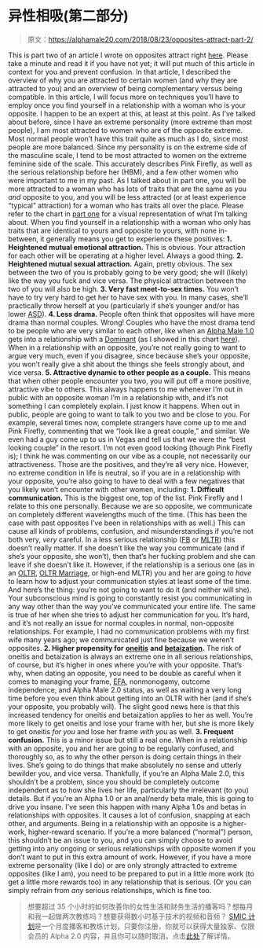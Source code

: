 # 异性相吸(第二部分)

> 原文：<https://alphamale20.com/2018/08/23/opposites-attract-part-2/>

This is part two of an article I wrote on opposites attract right [here](https://blackdragonblog.com/2017/05/01/do-opposites-attract/). Please take a minute and read it if you have not yet; it will put much of this article in context for you and prevent confusion. In that article, I described the overview of why you are attracted to certain women (and why they are attracted to you) and an overview of being complementary versus being compatible. In this article, I will focus more on techniques you’ll have to employ once you find yourself in a relationship with a woman who is your opposite.
I happen to be an expert at this, at least at this point. As I’ve talked about before, since I have an extreme personality (more extreme than most people), I am most attracted to women who are of the opposite extreme. Most normal people won’t have this trait quite as much as I do, since most people are more balanced.
Since my personality is on the extreme side of the masculine scale, I tend to be most attracted to women on the extreme feminine side of the scale. This accurately describes Pink Firefly, as well as the serious relationship before her (HBM), and a few other women who were important to me in my past.
As I talked about in part one, you will be more attracted to a woman who has lots of traits that are the same as you *and* opposite to you, and you will be less attracted (or at least experience “typical” attraction) for a woman who has traits all over the place. Please refer to the chart in [part one](https://blackdragonblog.com/2017/05/01/do-opposites-attract/) for a visual representation of what I’m talking about.
When you find yourself in a relationship with a woman who only has traits that are identical to yours and opposite to yours, with none in-between, it generally means you get to experience these positives:
**1\. Heightened mutual emotional attraction.** This is obvious. Your attraction for each other will be operating at a higher level. Always a good thing.
**2\. Heightened mutual sexual attraction.** Again, pretty obvious. The sex between the two of you is probably going to be very good; she will (likely) like the way you fuck and vice versa. The physical attraction between the two of you will also be high.
**3\. Very fast meet-to-sex times.** You won’t have to try very hard to get her to have sex with you. In many cases, she’ll practically throw herself at you (particularly if she’s younger and/or has lower [ASD](https://blackdragonblog.com/glossary/#ASD)).
**4\. Less drama.** People often think that opposites will have more drama than normal couples. Wrong! Couples who have the most drama tend to be people who are very similar to each other, like when an [Alpha Male 1.0](https://blackdragonblog.com/the-alpha-male-2-0/) gets into a relationship with a [Dominant](https://blackdragonblog.com/2012/07/29/the-three-types-of-women/) (as I showed in this chart [here](https://blackdragonblog.com/2016/06/16/chart-men-dating-different-types-women/)). When in a relationship with an opposite, you’re not really going to want to argue very much, even if you disagree, since because she’s your opposite, you won’t really give a shit about the things she feels strongly about, and vice versa.
**5\. Attractive dynamic to other people as a couple.** This means that when other people encounter you two, you will put off a more positive, attractive vibe to others. This always happens to me whenever I’m out in public with an opposite woman I’m in a relationship with, and it’s not something I can completely explain. I just know it happens. When out in public, people are going to want to talk to you two and be close to you. For example, several times now, complete strangers have come up to me and Pink Firefly, commenting that we “look like a great couple,” and similar. We even had a guy come up to us in Vegas and tell us that we were the “best looking couple” in the resort. I’m not even good looking (though Pink Firefly is); I think he was commenting on our vibe as a couple, not necessarily our attractiveness.
Those are the positives, and they’re all very nice. However, no extreme condition in life is neutral, so if you are in a relationship with your opposite, you’re also going to have to deal with a few negatives that you likely won’t encounter with other women, including:
**1\. Difficult communication.** This is the biggest one, top of the list. Pink Firefly and I relate to this one personally. Because we are so opposite, we communicate on completely different wavelengths much of the time. (This has been the case with past opposites I’ve been in relationships with as well.) This can cause all kinds of problems, confusion, and misunderstandings if you’re not both very, *very* careful.
In a less serious relationship ([FB](https://blackdragonblog.com/glossary/#FB) or [MLTR](https://blackdragonblog.com/glossary/#ML:TR)) this doesn’t really matter. If she doesn’t like the way you communicate (and if she’s your opposite, she won’t), then that’s her fucking problem and she can leave if she doesn’t like it. However, if the relationship is a serious one (as in an [OLTR](https://blackdragonblog.com/glossary/#OLTR), [OLTR Marriage](https://blackdragonblog.com/glossary/#OLTR_marriage), or high-end MLTR) you and her are going to *have* to learn how to adjust your communication styles at least some of the time. And here’s the thing: you’re not going to want to do it (and neither will she). Your subconscious mind is going to constantly resist you communicating in any way other than the way you’ve communicated your entire life. The same is true of her when she tries to adjust her communication for you. It’s hard, and it’s not really an issue for normal couples in normal, non-opposite relationships. For example, I had no communication problems with my first wife many years ago; we communicated just fine because we weren’t opposites.
**2\. Higher propensity for** [**oneitis**](https://blackdragonblog.com/glossary/#oneitis) **and** [**betaization**](https://blackdragonblog.com/glossary/#betaization)**.** The risk of oneitis and betaization is always an extreme one in all serious relationships, of course, but it’s higher in ones where you’re with your opposite. That’s why, when dating an opposite, you need to be double as careful when it comes to managing your frame, [EFA](https://blackdragonblog.com/glossary/#EFA), nonmonogamy, outcome independence, and Alpha Male 2.0 status, as well as waiting a very long time before you even think about getting into an OLTR with her (and if she’s your opposite, you probably will).
The slight good news here is that this increased tendency for oneitis and betaization applies to her as well. You’re more likely to get oneitis and lose your frame with her, but she is more likely to get oneitis *for you* and lose her frame *with you* as well.
**3\. Frequent confusion.** This is a minor issue but still a real one. When in a relationship with an opposite, you and her are going to be regularly confused, and thoroughly so, as to why the other person is doing certain things in their lives. She’s going to do things that make absolutely no sense and utterly bewilder you, and vice versa.
Thankfully, if you’re an Alpha Male 2.0, this shouldn’t be a problem, since you should be completely outcome independent as to how she lives her life, particularly the irrelevant (to you) details. But if you’re an Alpha 1.0 or an anal/nerdy beta male, this is going to drive you insane. I’ve seen this happen with many Alpha 1.0s and betas in relationships with opposites. It causes a lot of confusion, snapping at each other, and arguments.
Being in a relationship with an opposite is a higher-work, higher-reward scenario. If you’re a more balanced (“normal”) person, this shouldn’t be an issue to you, and you can simply choose to avoid getting into any ongoing or serious relationships with opposite women if you don’t want to put in this extra amount of work. However, if you have a more extreme personality (like I do) or are only strongly attracted to extreme opposites (like I am), you need to be prepared to put in a little more work (to get a little more rewards too) in any relationship that is serious. (Or you can simply refrain from *any* serious relationships, which is fine too.

> 想要超过 35 个小时的如何改善你的女性生活和财务生活的播客吗？想每月和我一起做两次教练吗？想要获得数小时基于技术的视频和音频？ [SMIC 计划](https://alphamale20.kartra.com/page/vIL17)是一个月度播客和教练计划，只要你注册，你就可以获得大量独家、仅限会员的 Alpha 2.0 内容，并且你可以随时取消。点击[此处](https://alphamale20.kartra.com/page/vIL17)了解详情。